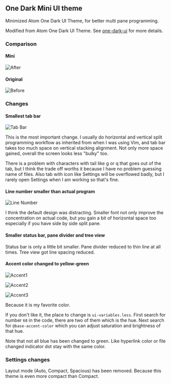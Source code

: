 ## One Dark Mini UI theme

Minimized Atom One Dark UI Theme, for better multi pane programming.

Modified from Atom One Dark UI Theme. See [one-dark-ui](https://atom.io/themes/one-dark-ui) for more details.

### Comparison

#### Mini
![After](http://i.imgur.com/rwlgWmM.png)

#### Original
![Before](http://i.imgur.com/4C7f1Vi.png)

### Changes

#### Smallest tab bar

![Tab Bar](http://i.imgur.com/hVojaQd.png)

This is the most important change. I usually do horizontal and vertical split programming workflow as inherited from when I was using Vim, and tab bar takes too much space on vertical stacking alignment. Not only more space gained, overall the screen looks less "bulky" too.

There is a problem with characters with tail like g or q that goes out of the tab, but I think the trade off worths it because I have no problem guessing name of files. Also tab with icon like Settings will be overflowed badly, but I rarely open Settings when I am working so that's fine.

#### Line number smaller than actual program

![Line Number](http://i.imgur.com/aysiFbn.png)

I think the default design was distracting. Smaller font not only improve the concentration on actual code, but you gain a bit of horizontal space too especially if you have side by side split pane.

#### Smaller status bar, pane divider and tree view

Status bar is only a little bit smaller. Pane divider reduced to thin line at all times. Tree view got line spacing reduced.

#### Accent color changed to yellow-green

![Accent1](http://i.imgur.com/IdfiusO.png)

![Accent2](http://i.imgur.com/LUgBuoh.png)

![Accent3](http://i.imgur.com/hTej5oQ.png)

Because it is my favorite color.

If you don't like it, the place to change is `ui-variables.less`. First search for number `68` in the code, there are two of them which is the hue. Next search for `@base-accent-color` which you can adjust saturation and brightness of that hue.

Note that not all blue has been changed to green. Like hyperlink color or file changed indicator dot stay with the same color.

### Settings changes

Layout mode (Auto, Compact, Spacious) has been removed. Because this theme is even more compact than Compact.

